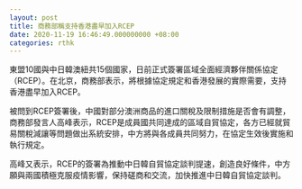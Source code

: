 ```yaml
---
layout: post
title: 商務部稱支持香港盡早加入RCEP
date: 2020-11-19 16:46:49.000000000 +08:00
categories: rthk
---
```


東盟10國與中日韓澳紐共15個國家，日前正式簽署區域全面經濟夥伴關係協定（RCEP）。在北京，商務部表示，將根據協定規定和香港發展的實際需要，支持香港盡早加入RCEP。

被問到RCEP簽署後，中國對部分澳洲商品的進口關稅及限制措施是否會有調整，商務部發言人高峰表示，RCEP是成員國共同達成的區域自貿協定，各方已經就貿易關稅減讓等問題做出系統安排，中方將與各成員共同努力，在協定生效後實施和執行規定。

高峰又表示，RCEP的簽署為推動中日韓自貿協定談判提速，創造良好條件，中方願與兩國積極克服疫情影響，保持磋商和交流，加快推進中日韓自貿協定談判。
